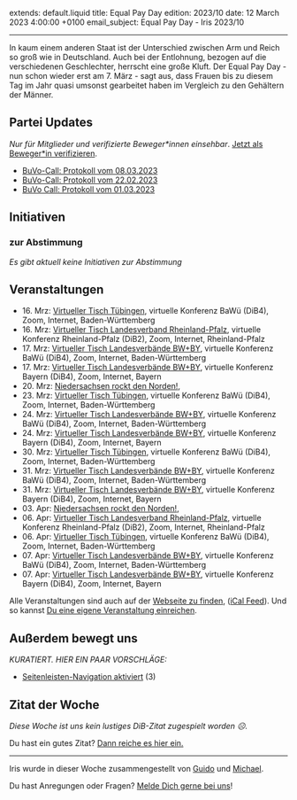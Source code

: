 
extends: default.liquid
title: Equal Pay Day
edition: 2023/10
date: 12 March 2023 4:00:00 +0100
email_subject: Equal Pay Day - Iris 2023/10

---
In kaum einem anderen Staat ist der Unterschied zwischen Arm und Reich so groß wie in Deutschland. Auch bei der Entlohnung, bezogen auf die verschiedenen Geschlechter, herrscht eine große Kluft. Der Equal Pay Day - nun schon wieder erst am 7. März - sagt aus, dass Frauen bis zu diesem Tag im Jahr quasi umsonst gearbeitet haben im Vergleich zu den Gehältern der Männer.


## Partei Updates

_Nur für Mitglieder und verifizierte Beweger\*innen einsehbar_. [Jetzt als Beweger\*in verifizieren](https://dib.de/bewegerin-werden/).

 - [BuVo-Call: Protokoll vom 08.03.2023](https://marktplatz.dib.de/t/buvo-call-protokoll-vom-08-03-2023/39882)
 - [BuVo-Call: Protokoll vom 22.02.2023](https://marktplatz.dib.de/t/buvo-call-protokoll-vom-22-02-2023/39880)
 - [BuVo Call: Protokoll vom 01.03.2023](https://marktplatz.dib.de/t/buvo-call-protokoll-vom-01-03-2023/39877)

## Initiativen

### zur Abstimmung
_Es gibt aktuell keine Initiativen zur Abstimmung_

## Veranstaltungen

 - 16.&nbsp;Mrz: [Virtueller Tisch Tübingen](https://dib.de/events/virtueller-tisch-tuebingen-2023-03-16/), virtuelle Konferenz BaWü (DiB4), Zoom, Internet, Baden-Württemberg
 - 16.&nbsp;Mrz: [Virtueller Tisch Landesverband Rheinland-Pfalz](https://dib.de/events/virtueller-tisch-landesverband-rheinland-pfalz-2023-03-16/), virtuelle Konferenz Rheinland-Pfalz (DiB2), Zoom, Internet, Rheinland-Pfalz
 - 17.&nbsp;Mrz: [Virtueller Tisch Landesverbände BW+BY](https://dib.de/events/virtueller-tisch-landesverbaende-bwby-3-2023-03-17/), virtuelle Konferenz BaWü (DiB4), Zoom, Internet, Baden-Württemberg
 - 17.&nbsp;Mrz: [Virtueller Tisch Landesverbände BW+BY](https://dib.de/events/virtueller-tisch-landesverbaende-bwby-2-2023-03-17/), virtuelle Konferenz Bayern (DiB4), Zoom, Internet, Bayern
 - 20.&nbsp;Mrz: [Niedersachsen rockt den Norden!](https://dib.de/events/niedersachsen-call-2023-03-20/), 
 - 23.&nbsp;Mrz: [Virtueller Tisch Tübingen](https://dib.de/events/virtueller-tisch-tuebingen-2023-03-23/), virtuelle Konferenz BaWü (DiB4), Zoom, Internet, Baden-Württemberg
 - 24.&nbsp;Mrz: [Virtueller Tisch Landesverbände BW+BY](https://dib.de/events/virtueller-tisch-landesverbaende-bwby-3-2023-03-24/), virtuelle Konferenz BaWü (DiB4), Zoom, Internet, Baden-Württemberg
 - 24.&nbsp;Mrz: [Virtueller Tisch Landesverbände BW+BY](https://dib.de/events/virtueller-tisch-landesverbaende-bwby-2-2023-03-24/), virtuelle Konferenz Bayern (DiB4), Zoom, Internet, Bayern
 - 30.&nbsp;Mrz: [Virtueller Tisch Tübingen](https://dib.de/events/virtueller-tisch-tuebingen-2023-03-30/), virtuelle Konferenz BaWü (DiB4), Zoom, Internet, Baden-Württemberg
 - 31.&nbsp;Mrz: [Virtueller Tisch Landesverbände BW+BY](https://dib.de/events/virtueller-tisch-landesverbaende-bwby-3-2023-03-31/), virtuelle Konferenz BaWü (DiB4), Zoom, Internet, Baden-Württemberg
 - 31.&nbsp;Mrz: [Virtueller Tisch Landesverbände BW+BY](https://dib.de/events/virtueller-tisch-landesverbaende-bwby-2-2023-03-31/), virtuelle Konferenz Bayern (DiB4), Zoom, Internet, Bayern
 - 03.&nbsp;Apr: [Niedersachsen rockt den Norden!](https://dib.de/events/niedersachsen-call-2023-04-03/), 
 - 06.&nbsp;Apr: [Virtueller Tisch Landesverband Rheinland-Pfalz](https://dib.de/events/virtueller-tisch-landesverband-rheinland-pfalz-2023-04-06/), virtuelle Konferenz Rheinland-Pfalz (DiB2), Zoom, Internet, Rheinland-Pfalz
 - 06.&nbsp;Apr: [Virtueller Tisch Tübingen](https://dib.de/events/virtueller-tisch-tuebingen-2023-04-06/), virtuelle Konferenz BaWü (DiB4), Zoom, Internet, Baden-Württemberg
 - 07.&nbsp;Apr: [Virtueller Tisch Landesverbände BW+BY](https://dib.de/events/virtueller-tisch-landesverbaende-bwby-3-2023-04-07/), virtuelle Konferenz BaWü (DiB4), Zoom, Internet, Baden-Württemberg
 - 07.&nbsp;Apr: [Virtueller Tisch Landesverbände BW+BY](https://dib.de/events/virtueller-tisch-landesverbaende-bwby-2-2023-04-07/), virtuelle Konferenz Bayern (DiB4), Zoom, Internet, Bayern
 
Alle Veranstaltungen sind auch auf der [Webseite zu finden](https://dib.de/veranstaltungen/), ([iCal Feed](https://dib.de/?ical=1)). Und so kannst [Du eine eigene Veranstaltung einreichen](https://marktplatz.dib.de/t/eine-veranstaltung-auf-der-webseite-einreichen/21379).


## Außerdem bewegt uns

_KURATIERT. HIER EIN PAAR VORSCHLÄGE:_
 - [Seitenleisten-Navigation aktiviert](https://marktplatz.dib.de/t/seitenleisten-navigation-aktiviert/39883) (3)


## Zitat der Woche
_Diese Woche ist uns kein lustiges DiB-Zitat zugespielt worden ☹._

Du hast ein gutes Zitat? [Dann reiche es hier ein.](https://marktplatz.dib.de/t/fortsetzung-lustige-dib-zitate/24431)


---

Iris wurde in dieser Woche zusammengestellt von [Guido](https://marktplatz.dib.de/u/Guido/) und [Michael](https://marktplatz.dib.de/u/MichaelVoss/).

Du hast Anregungen oder Fragen? [Melde Dich gerne bei uns](https://marktplatz.dib.de/t/neu-iris-die-woechtliche-zusammenfasssung-zum-sonntagsbrunch/10990)!


